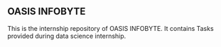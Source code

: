 ## OASIS INFOBYTE
This is the internship repository of OASIS INFOBYTE. It contains Tasks provided during data science internship.
